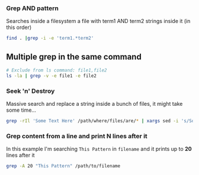 ### Grep AND pattern
Searches inside a filesystem a file with term1 AND term2 strings inside it (in this order)
```sh
find . |grep -i -e 'term1.*term2'
```

## Multiple grep in the same command
```sh
# Exclude from ls command: file1,file2
ls -la | grep -v -e file1 -e file2
```


### Seek 'n' Destroy
Massive search and replace a string inside a bunch of files, it might take some time...
```sh
grep -rIl 'Some Text Here' /path/where/files/are/* | xargs sed -i 's/Some Text Here/Ben is cool/g'
```

### Grep content from a line and print N lines after it
In this example I'm searching `This Pattern` in `filename` and it prints up to **20** lines after it
```sh
grep -A 20 "This Pattern" /path/to/filename
```
